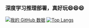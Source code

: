 ### 深度学习推理部署，真好玩😄😄😄
[![我的 GitHub 数据](https://github-readme-stats.vercel.app/api?username=hpc203&show_icons=true)]()
[![Top Langs](https://github-readme-stats.vercel.app/api/top-langs/?username=hpc203&layout=compact)](https://github.com/hpc203/github-readme-stats)
